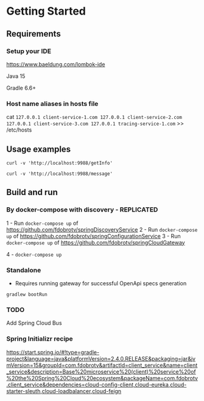 # Getting Started

## Requirements
### Setup your IDE
https://www.baeldung.com/lombok-ide

Java 15

Gradle 6.6+

### Host name aliases in hosts file
cat `127.0.0.1 client-service-1.com
127.0.0.1 client-service-2.com
127.0.0.1 client-service-3.com
127.0.0.1 tracing-service-1.com` >> /etc/hosts

## Usage examples
`curl -v 'http://localhost:9988/getInfo'`

`curl -v 'http://localhost:9988/message'`

## Build and run

### By docker-compose with discovery - REPLICATED
1 - Run `docker-compose up` of https://github.com/fdobrotv/springDiscoveryService
2 - Run `docker-compose up` of https://github.com/fdobrotv/springConfigurationService
3 - Run `docker-compose up` of https://github.com/fdobrotv/springCloudGateway

4 - `docker-compose up`

### Standalone
- Requires running gateway for successful OpenApi specs generation

`gradlew bootRun`

### TODO
Add Spring Cloud Bus

### Spring Initializr recipe
https://start.spring.io/#!type=gradle-project&language=java&platformVersion=2.4.0.RELEASE&packaging=jar&jvmVersion=15&groupId=com.fdobrotv&artifactId=client_service&name=client_service&description=Base%20microservice%20(client)%20service%20of%20the%20Spring%20Cloud%20ecosystem&packageName=com.fdobrotv.client_service&dependencies=cloud-config-client,cloud-eureka,cloud-starter-sleuth,cloud-loadbalancer,cloud-feign